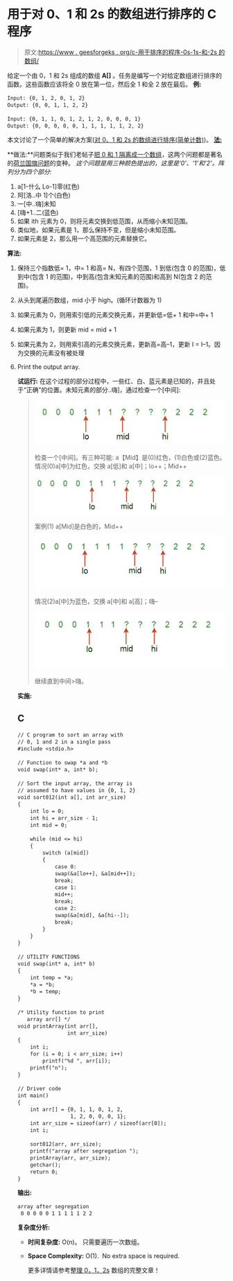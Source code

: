 # 用于对 0、1 和 2s 的数组进行排序的 C 程序

> 原文:[https://www . geesforgeks . org/c-用于排序的程序-0s-1s-和-2s 的数组/](https://www.geeksforgeeks.org/c-program-for-sorting-an-array-of-0s-1s-and-2s/)

给定一个由 0，1 和 2s 组成的数组 **A[]** 。任务是编写一个对给定数组进行排序的函数。这些函数应该将全 0 放在第一位，然后全 1 和全 2 放在最后。
**例:**

```
Input: {0, 1, 2, 0, 1, 2}
Output: {0, 0, 1, 1, 2, 2}

Input: {0, 1, 1, 0, 1, 2, 1, 2, 0, 0, 0, 1}
Output: {0, 0, 0, 0, 0, 1, 1, 1, 1, 1, 2, 2}
```

本文讨论了一个简单的解决方案([对 0、1 和 2s 的数组进行排序(简单计数)](https://www.geeksforgeeks.org/sort-array-0s-1s-2s-simple-counting/))。
**<u>法:</u>**

**做法:**问题类似于我们老帖子[把 0 和 1 隔离成一个数组](https://www.geeksforgeeks.org/segregate-0s-and-1s-in-an-array-by-traversing-array-once/)，这两个问题都是著名的[荷兰国旗问题](http://www.csse.monash.edu.au/~lloyd/tildeAlgDS/Sort/Flag/)的变种。
*这个问题是用三种颜色提出的，这里是‘0’、‘1’和‘2’。阵列分为四个部分:*

1.  a[1-什么 Lo-1]零(红色)
2.  阿[洛..中 1]个(白色)
3.  一[中..嗨]未知
4.  [嗨+1..二(蓝色)
5.  如果 ith 元素为 0，则将元素交换到低范围，从而缩小未知范围。
6.  类似地，如果元素是 1，那么保持不变，但是缩小未知范围。
7.  如果元素是 2，那么用一个高范围的元素替换它。

**算法:**

1.  保持三个指数低= 1，中= 1 和高= N，有四个范围，1 到低(包含 0 的范围)，低到中(包含 1 的范围)，中到高(包含未知元素的范围)和高到 N(包含 2 的范围)。
2.  从头到尾遍历数组，mid 小于 high。(循环计数器为 1)
3.  如果元素为 0，则用索引低的元素交换元素，并更新低=低+ 1 和中=中+ 1
4.  如果元素为 1，则更新 mid = mid + 1
5.  如果元素为 2，则用索引高的元素交换元素，更新高=高–1，更新 I = I–1。因为交换的元素没有被处理
6.  Print the output array.

    **试运行:**
    在这个过程的部分过程中，一些红、白、蓝元素是已知的，并且处于“正确”的位置。未知元素的部分..嗨]，通过检查一个[中间]:

    > ![DNF1](img/bba5f4f1a38bad73a45d98eda2bc8a8e.png)
    > 
    > 检查一个[中间]。有三种可能:
    > a【Mid】是(0)红色，(1)白色或(2)蓝色。
    > 情况(0)a[中]为红色，交换 a[低]和 a[中]；lo++；Mid++
    > 
    > ![DNF2](img/ba3fc2d2316ca27fa2063fc3283e4438.png)
    > 
    > 案例(1) a[Mid]是白色的，Mid++
    > 
    > ![DNF3](img/d0708b973268cc6aaf9ee10445f2010b.png)
    > 
    > 情况(2)a[中]为蓝色，交换 a[中]和 a[高]；嗨–
    > 
    > ![DNF4](img/3dc2ec058082de489bf413e2b7109961.png)
    > 
    > 继续直到中间>嗨。

    **实施:**

    ## C

    ```
    // C program to sort an array with 
    // 0, 1 and 2 in a single pass
    #include <stdio.h>

    // Function to swap *a and *b 
    void swap(int* a, int* b);

    // Sort the input array, the array is 
    // assumed to have values in {0, 1, 2}
    void sort012(int a[], int arr_size)
    {
        int lo = 0;
        int hi = arr_size - 1;
        int mid = 0;

        while (mid <= hi) 
        {
            switch (a[mid]) 
            {
                case 0:
                swap(&a[lo++], &a[mid++]);
                break;
                case 1:
                mid++;
                break;
                case 2:
                swap(&a[mid], &a[hi--]);
                break;
            }
        }
    }

    // UTILITY FUNCTIONS 
    void swap(int* a, int* b)
    {
        int temp = *a;
        *a = *b;
        *b = temp;
    }

    /* Utility function to print 
       array arr[] */
    void printArray(int arr[],  
                    int arr_size)
    {
        int i;
        for (i = 0; i < arr_size; i++)
            printf("%d ", arr[i]);
        printf("n");
    }

    // Driver code
    int main()
    {
        int arr[] = {0, 1, 1, 0, 1, 2, 
                     1, 2, 0, 0, 0, 1};
        int arr_size = sizeof(arr) / sizeof(arr[0]);
        int i;

        sort012(arr, arr_size);
        printf("array after segregation ");
        printArray(arr, arr_size);
        getchar();
        return 0;
    }
    ```

    **输出:**

    ```
    array after segregation
     0 0 0 0 0 1 1 1 1 1 2 2 
    ```

    **复杂度分析:**

    *   **时间复杂度:** O(n)。
        只需要遍历一次数组。
    *   **Space Complexity:** O(1). 
        No extra space is required.

        更多详情请参考[整理 0，1，2s](https://www.geeksforgeeks.org/sort-an-array-of-0s-1s-and-2s/) 数组的完整文章！